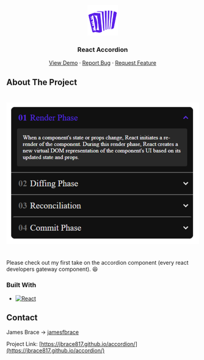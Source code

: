 <!-- Improved compatibility of back to top link: See: https://github.com/othneildrew/Best-README-Template/pull/73 -->

<a id="readme-top"></a>

<!--
*** Thanks for checking out the Best-README-Template. If you have a suggestion
*** that would make this better, please fork the repo and create a pull request
*** or simply open an issue with the tag "enhancement".
*** Don't forget to give the project a star!
*** Thanks again! Now go create something AMAZING! :D
-->

<!-- PROJECT SHIELDS -->
<!--
*** I'm using markdown "reference style" links for readability.
*** Reference links are enclosed in brackets [ ] instead of parentheses ( ).
*** See the bottom of this document for the declaration of the reference variables
*** for contributors-url, forks-url, etc. This is an optional, concise syntax you may use.
*** https://www.markdownguide.org/basic-syntax/#reference-style-links
-->

<!-- PROJECT LOGO -->
<br />
<div align="center">
  <a href="https://github.com/jbrace817/accordion">
    <img src="./src/assets/accordion.svg" alt="Accordion icon" width="80" height="80">
  </a>

<h3 align="center">React Accordion</h3>

  <p align="center">
    <a href="https://jbrace817.github.io/accordion/">View Demo</a>
    ·
    <a href="https://github.com/jbrace817/accordion/issues/new?labels=bug&template=bug-report---.md">Report Bug</a>
    ·
    <a href="https://github.com/jbrace817/accordion/issues/new?labels=enhancement&template=feature-request---.md">Request Feature</a>
  </p>
</div>

<!-- ABOUT THE PROJECT -->

## About The Project

<!-- [![Product Name Screen Shot][product-screenshot]]() -->
<img src="./src/assets/AppScreenshot.png" alt="App screenshot" style="display: block; margin: 40px auto"/>

Please check out my first take on the accordion component (every react developers gateway component). 😆

### Built With

- [![React][React.js]][React-url]

## Contact

James Brace -> [jamesfbrace](www.linkedin.com/in/jamesfbrace)

Project Link: [https://jbrace817.github.io/accordion/](https://jbrace817.github.io/accordion/)

<!-- MARKDOWN LINKS & IMAGES -->
<!-- https://www.markdownguide.org/basic-syntax/#reference-style-links -->

[contributors-shield]: https://img.shields.io/github/contributors/github_username/repo_name.svg?style=for-the-badge
[contributors-url]: https://github.com/jbrace817/accordion/graphs/contributors
[forks-shield]: https://img.shields.io/github/forks/github_username/repo_name.svg?style=for-the-badge
[forks-url]: https://github.com/jbrace817/accordion/network/members
[stars-shield]: https://img.shields.io/github/stars/github_username/repo_name.svg?style=for-the-badge
[stars-url]: https://github.com/jbrace817/accordion/stargazers
[issues-shield]: https://img.shields.io/github/issues/github_username/repo_name.svg?style=for-the-badge
[issues-url]: https://github.com/jbrace817/accordion/issues
[license-shield]: https://img.shields.io/github/license/github_username/repo_name.svg?style=for-the-badge
[license-url]: https://github.com/jbrace817/accordion/blob/master/LICENSE.txt
[linkedin-shield]: https://img.shields.io/badge/-LinkedIn-black.svg?style=for-the-badge&logo=linkedin&colorB=555
[linkedin-url]: https://linkedin.com/in/jamesfbrace
[product-screenshot]: ./src/assets/AppScreenshot.png
[React.js]: https://img.shields.io/badge/React-20232A?style=for-the-badge&logo=react&logoColor=61DAFB
[React-url]: https://reactjs.org/
[Bootstrap.com]: https://img.shields.io/badge/Bootstrap-563D7C?style=for-the-badge&logo=bootstrap&logoColor=white
[Bootstrap-url]: https://getbootstrap.com
